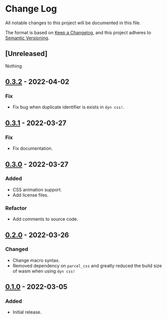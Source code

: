 # Change Log
All notable changes to this project will be documented in this file.

The format is based on [Keep a Changelog](https://keepachangelog.com/en/1.0.0/),
and this project adheres to [Semantic Versioning](https://semver.org/spec/v2.0.0.html).

## [Unreleased]
Nothing

## [0.3.2] - 2022-04-02
### Fix
- Fix bug when duplicate identifier is exists in `dyn css!`.

## [0.3.1] - 2022-03-27
### Fix
- Fix documentation.

## [0.3.0] - 2022-03-27
### Added
- CSS animation support.
- Add license files.
### Refactor
- Add comments to source code.

## [0.2.0] - 2022-03-26
### Changed
- Change macro syntax.
- Removed dependency on `parcel_css` and greatly reduced the build size of wasm when using `dyn css!`

## [0.1.0] - 2022-03-05
### Added
- Initial release.

[0.3.2]: https://github.com/MatchaChoco010/yew-style-in-rs/compare/v0.3.1...v0.3.2
[0.3.1]: https://github.com/MatchaChoco010/yew-style-in-rs/compare/v0.3.0...v0.3.1
[0.3.0]: https://github.com/MatchaChoco010/yew-style-in-rs/compare/v0.2.0...v0.3.0
[0.2.0]: https://github.com/MatchaChoco010/yew-style-in-rs/compare/v0.1.0...v0.2.0
[0.1.0]: https://github.com/MatchaChoco010/yew-style-in-rs/tree/v0.1.0
